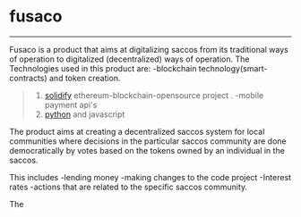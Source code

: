 # fusaco

-------
Fusaco is a product that aims at digitalizing saccos from its traditional ways of operation to digitalized (decentralized) ways of operation.
The Technologies used in this product are:
-blockchain technology(smart-contracts) and token creation.
> 1. [solidify](https://docs.soliditylang.org/en/v0.8.13/) ethereum-blockchain-opensource project  .
-mobile payment api's
> 1. [python](https://www.python.org/) and javascript

The product aims at creating a decentralized saccos system for local communities where decisions in the particular saccos community are done democratically by votes based on the tokens owned by an individual in the saccos.

This includes 
-lending money
-making changes to the code project
-Interest rates
-actions that are related to the specific saccos community. 

The 
